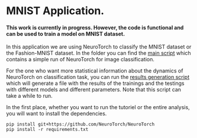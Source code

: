 # MNIST Application.


#### This work is currently in progress. However, the code is functional and can be used to train a model on MNIST dataset.


In this application we are using NeuroTorch to classify the MNIST dataset or the Fashion-MNIST dataset. In the folder 
you can find the [main script](main.py) which contains a simple run of NeuroTorch for image classification.

For the one who want more statistical information about the dynamics of NeuroTorch on classification task, you
can run the [results generation script](results_generation.py) which will generate a file with the results of the
trainings and the testings with different models and different parameters. Note that this script can take a while to
run.

In the first place, whether you want to run the tutoriel or the entire analysis, you will want to install the 
dependencies.
```
pip install git+https://github.com/NeuroTorch/NeuroTorch
pip install -r requirements.txt
```






